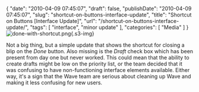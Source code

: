 {
    "date": "2010-04-09 07:45:07",
    "draft": false,
    "publishDate": "2010-04-09 07:45:07",
    "slug": "shortcut-on-buttons-interface-update",
    "title": "Shortcut on Buttons [Interface Update]",
    "url": "\/shortcut-on-buttons-interface-update\/",
    "tags": [
        "interface",
        "minor update"
    ],
    "categories": [
        "Media"
    ]
}![done-with-shortcut.png](//turbo.geekorium.com.au/images/done-with-shortcut.png){.s3-img}

Not a big thing, but a simple update that shows the shortcut for closing
a blip on the *Done* button. Also missing is the *Draft* check box which
has been present from day one but never worked. This could mean that the
ability to create drafts might be low on the priority list, or the team
decided that it was confusing to have non-functioning interface elements
available. Either way, it's a sign that the Wave team are serious about
cleaning up Wave and making it less confusing for new users.